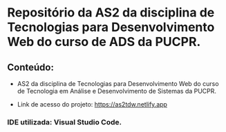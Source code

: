 # Repositório da AS2 da disciplina de Tecnologias para Desenvolvimento Web do curso de ADS da PUCPR.

## Conteúdo:

- AS2 da disciplina de Tecnologias para Desenvolvimento Web do curso de Tecnologia em Análise e Desenvolvimento de Sistemas da PUCPR.

- Link de acesso do projeto: <https://as2tdw.netlify.app>

### IDE utilizada: Visual Studio Code.
